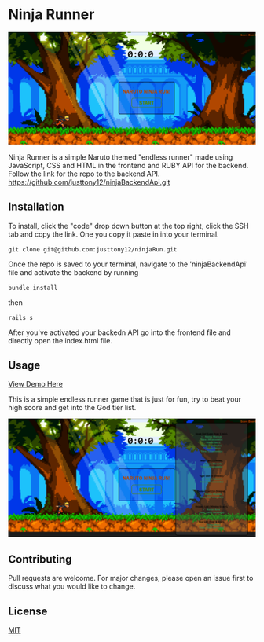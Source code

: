 # Ninja Runner

![Main Page](/frontend/images/narutoMain.PNG)

Ninja Runner is a simple Naruto themed "endless runner" made using JavaScript, CSS and HTML in the frontend and RUBY API for the backend. Follow the link for the repo to the backend API. https://github.com/justtony12/ninjaBackendApi.git

## Installation

To install, click the "code" drop down button at the top right, click the SSH tab and copy the link. One you copy it paste in into your terminal.

```
git clone git@github.com:justtony12/ninjaRun.git
```

Once the repo is saved to your terminal, navigate to the 'ninjaBackendApi' file and activate the backend by running
```
bundle install
```
then
```
rails s
```
After you've activated your backedn API go into the frontend file and directly open the index.html file.

## Usage

[View Demo Here](https://youtu.be/WL62laLhXck)

This is a simple endless runner game that is just for fun, try to beat your high score and get into the God tier list.

![Score Board](/frontend/images/scoreBoard.PNG)

## Contributing
Pull requests are welcome. For major changes, please open an issue first to discuss what you would like to change.

## License
[MIT](https://choosealicense.com/licenses/mit/)
